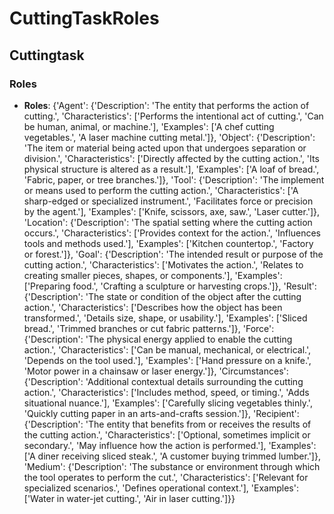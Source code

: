 # CuttingTaskRoles

## Cuttingtask
### Roles
- **Roles**: {'Agent': {'Description': 'The entity that performs the action of cutting.', 'Characteristics': ['Performs the intentional act of cutting.', 'Can be human, animal, or machine.'], 'Examples': ['A chef cutting vegetables.', 'A laser machine cutting metal.']}, 'Object': {'Description': 'The item or material being acted upon that undergoes separation or division.', 'Characteristics': ['Directly affected by the cutting action.', 'Its physical structure is altered as a result.'], 'Examples': ['A loaf of bread.', 'Fabric, paper, or tree branches.']}, 'Tool': {'Description': 'The implement or means used to perform the cutting action.', 'Characteristics': ['A sharp-edged or specialized instrument.', 'Facilitates force or precision by the agent.'], 'Examples': ['Knife, scissors, axe, saw.', 'Laser cutter.']}, 'Location': {'Description': 'The spatial setting where the cutting action occurs.', 'Characteristics': ['Provides context for the action.', 'Influences tools and methods used.'], 'Examples': ['Kitchen countertop.', 'Factory or forest.']}, 'Goal': {'Description': 'The intended result or purpose of the cutting action.', 'Characteristics': ['Motivates the action.', 'Relates to creating smaller pieces, shapes, or components.'], 'Examples': ['Preparing food.', 'Crafting a sculpture or harvesting crops.']}, 'Result': {'Description': 'The state or condition of the object after the cutting action.', 'Characteristics': ['Describes how the object has been transformed.', 'Details size, shape, or usability.'], 'Examples': ['Sliced bread.', 'Trimmed branches or cut fabric patterns.']}, 'Force': {'Description': 'The physical energy applied to enable the cutting action.', 'Characteristics': ['Can be manual, mechanical, or electrical.', 'Depends on the tool used.'], 'Examples': ['Hand pressure on a knife.', 'Motor power in a chainsaw or laser energy.']}, 'Circumstances': {'Description': 'Additional contextual details surrounding the cutting action.', 'Characteristics': ['Includes method, speed, or timing.', 'Adds situational nuance.'], 'Examples': ['Carefully slicing vegetables thinly.', 'Quickly cutting paper in an arts-and-crafts session.']}, 'Recipient': {'Description': 'The entity that benefits from or receives the results of the cutting action.', 'Characteristics': ['Optional, sometimes implicit or secondary.', 'May influence how the action is performed.'], 'Examples': ['A diner receiving sliced steak.', 'A customer buying trimmed lumber.']}, 'Medium': {'Description': 'The substance or environment through which the tool operates to perform the cut.', 'Characteristics': ['Relevant for specialized scenarios.', 'Defines operational context.'], 'Examples': ['Water in water-jet cutting.', 'Air in laser cutting.']}}
